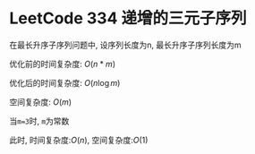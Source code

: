 # LeetCode 334 递增的三元子序列

在最长升序子序列问题中, 设序列长度为n, 最长升序子序列长度为m

优化前的时间复杂度: $O(n*m)$

优化后的时间复杂度: $O(n\log{m})$

空间复杂度: $O(m)$

当`m=3`时, `m`为常数

此时, 时间复杂度:$O(n)$, 空间复杂度:$O(1)$